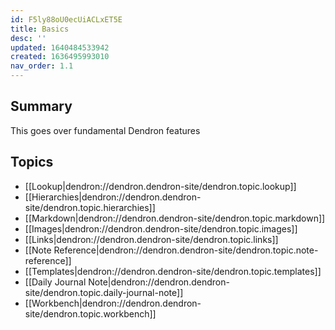 ```yaml
---
id: F5ly88oU0ecUiACLxET5E
title: Basics
desc: ''
updated: 1640484533942
created: 1636495993010
nav_order: 1.1
---
```


## Summary

This goes over fundamental Dendron features

## Topics

- [[Lookup|dendron://dendron.dendron-site/dendron.topic.lookup]] 
- [[Hierarchies|dendron://dendron.dendron-site/dendron.topic.hierarchies]]
- [[Markdown|dendron://dendron.dendron-site/dendron.topic.markdown]]
- [[Images|dendron://dendron.dendron-site/dendron.topic.images]]
- [[Links|dendron://dendron.dendron-site/dendron.topic.links]]
- [[Note Reference|dendron://dendron.dendron-site/dendron.topic.note-reference]]
- [[Templates|dendron://dendron.dendron-site/dendron.topic.templates]]
- [[Daily Journal Note|dendron://dendron.dendron-site/dendron.topic.daily-journal-note]]
- [[Workbench|dendron://dendron.dendron-site/dendron.topic.workbench]]
